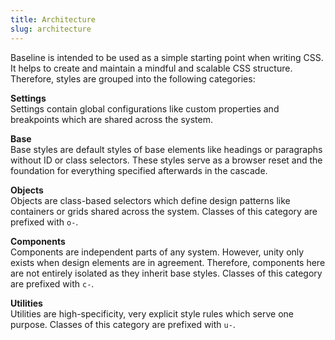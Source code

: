 ```yaml
---
title: Architecture
slug: architecture
---
```


Baseline is intended to be used as a simple starting point when writing CSS. It helps to create and maintain a mindful and scalable CSS structure. Therefore, styles are grouped into the following categories:

**Settings**  
Settings contain global configurations like custom properties and breakpoints which are shared across the system.

**Base**  
Base styles are default styles of base elements like headings or paragraphs without ID or class selectors. These styles serve as a browser reset and the foundation for everything specified afterwards in the cascade.

**Objects**  
<span class="subtle-text">Objects are class-based selectors which define design patterns like containers or grids shared across the system. Classes of this category are prefixed with `o-`.</span>

**Components**  
Components are independent parts of any system. However, unity only exists when design elements are in agreement. Therefore, components here are not entirely isolated as they inherit base styles. Classes of this category are prefixed with `c-`.

**Utilities**  
Utilities are high-specificity, very explicit style rules which serve one purpose. Classes of this category are prefixed with `u-`.
